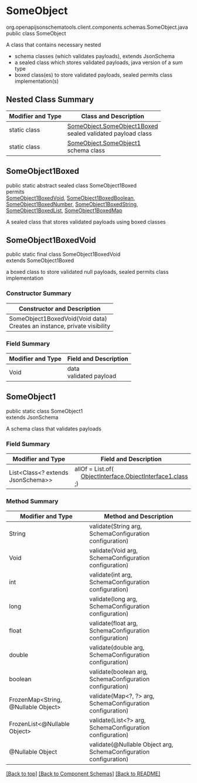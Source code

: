 # SomeObject
org.openapijsonschematools.client.components.schemas.SomeObject.java
public class SomeObject

A class that contains necessary nested
- schema classes (which validates payloads), extends JsonSchema
- a sealed class which stores validated payloads, java version of a sum type
- boxed class(es) to store validated payloads, sealed permits class implementation(s)

## Nested Class Summary
| Modifier and Type | Class and Description |
| ----------------- | ---------------------- |
| static class | [SomeObject.SomeObject1Boxed](#someobject1boxed)<br> sealed validated payload class |
| static class | [SomeObject.SomeObject1](#someobject1)<br> schema class |

## SomeObject1Boxed
public static abstract sealed class SomeObject1Boxed<br>
permits<br>
[SomeObject1BoxedVoid](#someobject1boxedvoid),
[SomeObject1BoxedBoolean](#someobject1boxedboolean),
[SomeObject1BoxedNumber](#someobject1boxednumber),
[SomeObject1BoxedString](#someobject1boxedstring),
[SomeObject1BoxedList](#someobject1boxedlist),
[SomeObject1BoxedMap](#someobject1boxedmap)

A sealed class that stores validated payloads using boxed classes

## SomeObject1BoxedVoid
public static final class SomeObject1BoxedVoid<br>
extends SomeObject1Boxed

a boxed class to store validated null payloads, sealed permits class implementation

### Constructor Summary
| Constructor and Description |
| --------------------------- |
| SomeObject1BoxedVoid(Void data)<br>Creates an instance, private visibility |

### Field Summary
| Modifier and Type | Field and Description |
| ----------------- | ---------------------- |
| Void | data<br>validated payload |

## SomeObject1
public static class SomeObject1<br>
extends JsonSchema

A schema class that validates payloads

### Field Summary
| Modifier and Type | Field and Description |
| ----------------- | ---------------------- |
| List<Class<? extends JsonSchema>> | allOf = List.of(<br>&nbsp;&nbsp;&nbsp;&nbsp;[ObjectInterface.ObjectInterface1.class](../../components/schemas/ObjectInterface.md#objectinterface1)<br>;)<br> |

### Method Summary
| Modifier and Type | Method and Description |
| ----------------- | ---------------------- |
| String | validate(String arg, SchemaConfiguration configuration) |
| Void | validate(Void arg, SchemaConfiguration configuration) |
| int | validate(int arg, SchemaConfiguration configuration) |
| long | validate(long arg, SchemaConfiguration configuration) |
| float | validate(float arg, SchemaConfiguration configuration) |
| double | validate(double arg, SchemaConfiguration configuration) |
| boolean | validate(boolean arg, SchemaConfiguration configuration) |
| FrozenMap<String, @Nullable Object> | validate(Map&lt;?, ?&gt; arg, SchemaConfiguration configuration) |
| FrozenList<@Nullable Object> | validate(List<?> arg, SchemaConfiguration configuration) |
| @Nullable Object | validate(@Nullable Object arg, SchemaConfiguration configuration) |
[[Back to top]](#top) [[Back to Component Schemas]](../../../README.md#Component-Schemas) [[Back to README]](../../../README.md)
